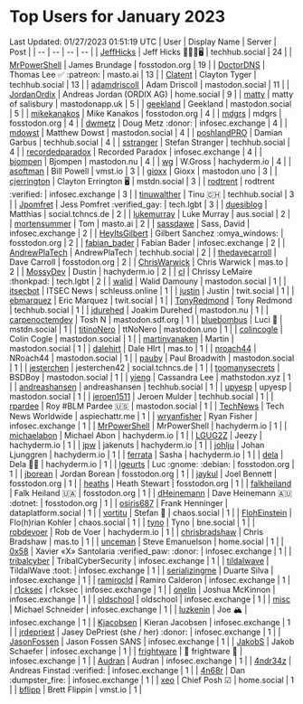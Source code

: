 # Top Users for January 2023
Last Updated: 01/27/2023 01:51:19 UTC
| User | Display Name | Server | Post |
| -- | -- | -- | -- |
| [JeffHicks](https://techhub.social/@JeffHicks) | Jeff Hicks 🐶🎼🍷🖥️ | techhub.social | 24 |
| [MrPowerShell](https://fosstodon.org/@MrPowerShell) | James Brundage | fosstodon.org | 19 |
| [DoctorDNS](https://masto.ai/@DoctorDNS) | Thomas Lee ✅ :patreon: | masto.ai | 13 |
| [Clatent](https://techhub.social/@Clatent) | Clayton Tyger | techhub.social | 13 |
| [adamdriscoll](https://mastodon.social/@adamdriscoll) | Adam Driscoll | mastodon.social | 11 |
| [JordanOrdix](https://home.social/@JordanOrdix) | Andreas Jordan (ORDIX AG) | home.social | 9 |
| [matty](https://mastodonapp.uk/@matty) | matty of salisbury | mastodonapp.uk | 5 |
| [geekland](https://mastodon.social/@geekland) | Geekland | mastodon.social | 5 |
| [mikekanakos](https://fosstodon.org/@mikekanakos) | Mike Kanakos | fosstodon.org | 4 |
| [mdgrs](https://fosstodon.org/@mdgrs) | mdgrs | fosstodon.org | 4 |
| [dwmetz](https://infosec.exchange/@dwmetz) | Doug Metz :donor: | infosec.exchange | 4 |
| [mdowst](https://mastodon.social/@mdowst) | Matthew Dowst | mastodon.social | 4 |
| [poshlandPRO](https://techhub.social/@poshlandPRO) | Damian Garbus | techhub.social | 4 |
| [sstranger](https://techhub.social/@sstranger) | Stefan Stranger | techhub.social | 4 |
| [recordedparadox](https://infosec.exchange/@recordedparadox) | Recorded Paradox | infosec.exchange | 4 |
| [bjompen](https://mastodon.nu/@bjompen) | Bjompen | mastodon.nu | 4 |
| [wg](https://hachyderm.io/@wg) | W.Gross | hachyderm.io | 4 |
| [asoftman](https://vmst.io/@asoftman) | Bill Powell | vmst.io | 3 |
| [gioxx](https://mastodon.uno/@gioxx) | Gioxx | mastodon.uno | 3 |
| [cjerrington](https://mstdn.social/@cjerrington) | Clayton Errington 🖥️ | mstdn.social | 3 |
| [rodtrent](https://infosec.exchange/@rodtrent) | rodtrent :verified: | infosec.exchange | 3 |
| [tinuwalther](https://techhub.social/@tinuwalther) | Tinu 🇨🇭 | techhub.social | 3 |
| [Jpomfret](https://tech.lgbt/@Jpomfret) | Jess Pomfret :verified_gay: | tech.lgbt | 3 |
| [duesiblog](https://social.tchncs.de/@duesiblog) | Matthias | social.tchncs.de | 2 |
| [lukemurray](https://aus.social/@lukemurray) | Luke Murray | aus.social | 2 |
| [mortensummer](https://masto.ai/@mortensummer) | Tom | masto.ai | 2 |
| [sassdawe](https://infosec.exchange/@sassdawe) | Sass, David | infosec.exchange | 2 |
| [HeyItsGilbert](https://fosstodon.org/@HeyItsGilbert) | Gilbert Sanchez :omya_windows: | fosstodon.org | 2 |
| [fabian_bader](https://infosec.exchange/@fabian_bader) | Fabian Bader | infosec.exchange | 2 |
| [AndrewPlaTech](https://techhub.social/@AndrewPlaTech) | AndrewPlaTech | techhub.social | 2 |
| [thedavecarroll](https://fosstodon.org/@thedavecarroll) | Dave Carroll | fosstodon.org | 2 |
| [ChrisWarwick](https://mas.to/@ChrisWarwick) | Chris Warwick | mas.to | 2 |
| [MossyDev](https://hachyderm.io/@MossyDev) | Dustin | hachyderm.io | 2 |
| [cl](https://tech.lgbt/@cl) | Chrissy LeMaire :thonkpad: | tech.lgbt | 2 |
| [walid](https://mastodon.social/@walid) | Walid Damouny | mastodon.social | 1 |
| [itsecbot](https://schleuss.online/@itsecbot) | ITSEC News | schleuss.online | 1 |
| [justin](https://twit.social/@justin) | Justin | twit.social | 1 |
| [ebmarquez](https://twit.social/@ebmarquez) | Eric Marquez | twit.social | 1 |
| [TonyRedmond](https://techhub.social/@TonyRedmond) | Tony Redmond | techhub.social | 1 |
| [jdurehed](https://mastodon.nu/@jdurehed) | Joakim Durehed | mastodon.nu | 1 |
| [carpenoctemdev](https://mastodon.sdf.org/@carpenoctemdev) | Tosh N | mastodon.sdf.org | 1 |
| [bluebombus](https://mstdn.social/@bluebombus) | Luci 🐝 | mstdn.social | 1 |
| [titinoNero](https://mastodon.uno/@titinoNero) | ttNoNero | mastodon.uno | 1 |
| [colincogle](https://mastodon.social/@colincogle) | Colin Cogle | mastodon.social | 1 |
| [martinvanaken](https://mastodon.social/@martinvanaken) | Martin | mastodon.social | 1 |
| [dalehirt](https://mas.to/@dalehirt) | Dale HIrt | mas.to | 1 |
| [nroach44](https://mastodon.social/@nroach44) | NRoach44 | mastodon.social | 1 |
| [pauby](https://mastodon.social/@pauby) | Paul Broadwith | mastodon.social | 1 |
| [jesterchen](https://social.tchncs.de/@jesterchen) | jesterchen42 | social.tchncs.de | 1 |
| [toomanysecrets](https://mastodon.social/@toomanysecrets) | BSDBoy | mastodon.social | 1 |
| [yieng](https://mathstodon.xyz/@yieng) | Cassandra Lee | mathstodon.xyz | 1 |
| [andreashansen](https://techhub.social/@andreashansen) | andreashansen | techhub.social | 1 |
| [upyesp](https://mastodon.social/@upyesp) | upyesp | mastodon.social | 1 |
| [jeroen1511](https://techhub.social/@jeroen1511) | Jeroen Mulder | techhub.social | 1 |
| [rpardee](https://mastodon.social/@rpardee) | Roy #BLM Pardee  🇺🇸 | mastodon.social | 1 |
| [TechNews](https://aspiechattr.me/@TechNews) | Tech News Worldwide | aspiechattr.me | 1 |
| [wryanfisher](https://infosec.exchange/@wryanfisher) | Ryan Fisher | infosec.exchange | 1 |
| [MrPowerShell](https://hachyderm.io/@MrPowerShell) | MrPowerShell | hachyderm.io | 1 |
| [michaelabon](https://hachyderm.io/@michaelabon) | Michael Abon | hachyderm.io | 1 |
| [LGUG2Z](https://hachyderm.io/@LGUG2Z) | Jeezy | hachyderm.io | 1 |
| [jpw](https://hachyderm.io/@jpw) | jakenuts | hachyderm.io | 1 |
| [johlju](https://hachyderm.io/@johlju) | Johan Ljunggren | hachyderm.io | 1 |
| [ferrata](https://hachyderm.io/@ferrata) | Sasha | hachyderm.io | 1 |
| [dela](https://hachyderm.io/@dela) | Dela 🏳️‍🌈 | hachyderm.io | 1 |
| [lgeurts](https://fosstodon.org/@lgeurts) | Luc :gnome: :debian: | fosstodon.org | 1 |
| [jborean](https://fosstodon.org/@jborean) | Jordan Borean | fosstodon.org | 1 |
| [jaykul](https://fosstodon.org/@jaykul) | Joel Bennett | fosstodon.org | 1 |
| [heaths](https://fosstodon.org/@heaths) | Heath Stewart | fosstodon.org | 1 |
| [falkheiland](https://fosstodon.org/@falkheiland) | Falk Heiland 🇺🇦 | fosstodon.org | 1 |
| [dHeinemann](https://fosstodon.org/@dHeinemann) | Dave Heinemann 🇦🇺 :dotnet: | fosstodon.org | 1 |
| [osiris687](https://dataplatform.social/@osiris687) | Frank Henninger | dataplatform.social | 1 |
| [vortitu](https://chaos.social/@vortitu) | Stefan 🦒 | chaos.social | 1 |
| [FlohEinstein](https://chaos.social/@FlohEinstein) | Flo(h)rian Kohler | chaos.social | 1 |
| [tyno](https://bne.social/@tyno) | Tyno | bne.social | 1 |
| [robdevoer](https://hachyderm.io/@robdevoer) | Rob de Voer | hachyderm.io | 1 |
| [chrisbradshaw](https://mas.to/@chrisbradshaw) | Chris Bradshaw | mas.to | 1 |
| [unceman](https://home.social/@unceman) | Steve Emanuelson | home.social | 1 |
| [0x58](https://infosec.exchange/@0x58) | Xavier «X» Santolaria :verified_paw: :donor: | infosec.exchange | 1 |
| [tribalcyber](https://infosec.exchange/@tribalcyber) | TribalCyberSecurity | infosec.exchange | 1 |
| [tildalwave](https://infosec.exchange/@tildalwave) | TildalWave :toot: | infosec.exchange | 1 |
| [serializingme](https://infosec.exchange/@serializingme) | Duarte Silva | infosec.exchange | 1 |
| [ramirocld](https://infosec.exchange/@ramirocld) | Ramiro Calderon | infosec.exchange | 1 |
| [r1cksec](https://infosec.exchange/@r1cksec) | r1cksec | infosec.exchange | 1 |
| [onelin](https://infosec.exchange/@onelin) | Joshua McKinnon | infosec.exchange | 1 |
| [oldschool](https://infosec.exchange/@oldschool) | oldschool | infosec.exchange | 1 |
| [misc](https://infosec.exchange/@misc) | Michael Schneider | infosec.exchange | 1 |
| [luzkenin](https://infosec.exchange/@luzkenin) | Joe 🏔️ | infosec.exchange | 1 |
| [Kjacobsen](https://infosec.exchange/@Kjacobsen) | Kieran Jacobsen | infosec.exchange | 1 |
| [jrdepriest](https://infosec.exchange/@jrdepriest) | Jasey DePriest (she / her) :donor: | infosec.exchange | 1 |
| [JasonFossen](https://infosec.exchange/@JasonFossen) | Jason Fossen SANS | infosec.exchange | 1 |
| [JakobS](https://infosec.exchange/@JakobS) | Jakob Schaefer | infosec.exchange | 1 |
| [frightware](https://infosec.exchange/@frightware) | 👻 frightware 👻 | infosec.exchange | 1 |
| [Audran](https://infosec.exchange/@Audran) | Audran | infosec.exchange | 1 |
| [4ndr34z](https://infosec.exchange/@4ndr34z) | Andreas Finstad :verified: | infosec.exchange | 1 |
| [4n68r](https://infosec.exchange/@4n68r) | Dan :dumpster_fire: | infosec.exchange | 1 |
| [xeo](https://home.social/@xeo) | Chief Posh ☑ | home.social | 1 |
| [bflipp](https://vmst.io/@bflipp) | Brett Flippin | vmst.io | 1 |
